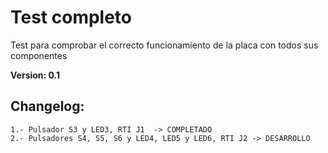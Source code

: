 # Test completo

Test para comprobar el correcto funcionamiento de la placa con todos sus componentes

**Version: 0.1**

## Changelog:

	1.- Pulsador S3 y LED3, RTI J1	-> COMPLETADO
	2.- Pulsadores S4, S5, S6 y LED4, LED5 y LED6, RTI J2 -> DESARROLLO
